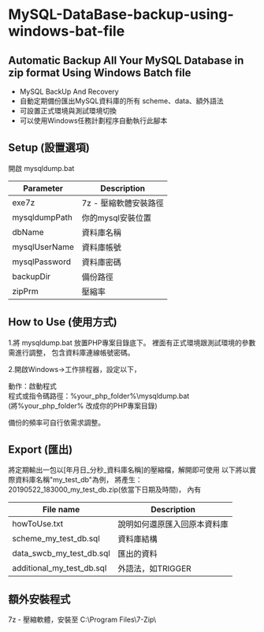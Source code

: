 # MySQL-DataBase-backup-using-windows-bat-file

## Automatic Backup All Your MySQL Database in zip format Using Windows Batch file  

* MySQL BackUp And Recovery
* 自動定期備份匯出MySQL資料庫的所有 scheme、data、額外語法
* 可設置正式環境與測試環境切換
* 可以使用Windows任務計劃程序自動執行此腳本


## Setup (設置選項)  
開啟 mysqldump.bat

Parameter | Description
------------ | -------------
exe7z | 7z - 壓縮軟體安裝路徑
mysqldumpPath | 你的mysql安裝位置
dbName | 資料庫名稱
mysqlUserName | 資料庫帳號
mysqlPassword | 資料庫密碼
backupDir | 備份路徑
zipPrm | 壓縮率



## How to Use (使用方式)

1.將 mysqldump.bat 放置PHP專案目錄底下。
裡面有正式環境跟測試環境的參數需進行調整，
包含資料庫連線帳號密碼。

2.開啟Windows->工作排程器，設定以下，

動作：啟動程式  
程式或指令碼路徑：%your_php_folder%\mysqldump.bat  
(將%your_php_folder% 改成你的PHP專案目錄)  

備份的頻率可自行依需求調整。

## Export (匯出)
將定期輸出一包以[年月日_分秒_資料庫名稱]的壓縮檔，解開即可使用
以下將以實際資料庫名稱"my_test_db"為例，
將產生：20190522_183000_my_test_db.zip(依當下日期及時間)，
內有

File name | Description
------------ | -------------
howToUse.txt | 說明如何還原匯入回原本資料庫
scheme_my_test_db.sql | 資料庫結構
data_swcb_my_test_db.sql | 匯出的資料
additional_my_test_db.sql | 外語法，如TRIGGER

## 額外安裝程式
7z - 壓縮軟體，安裝至 C:\Program Files\7-Zip\
